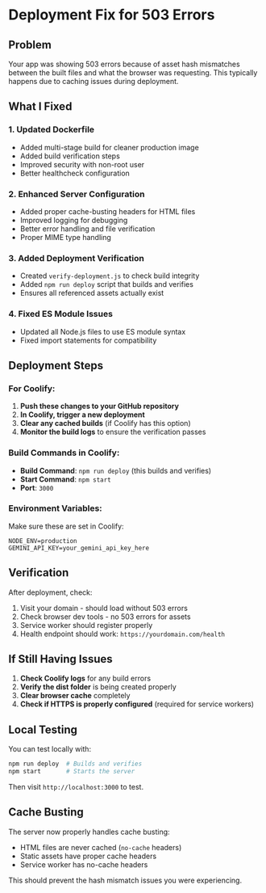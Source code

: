 # Deployment Fix for 503 Errors

## Problem
Your app was showing 503 errors because of asset hash mismatches between the built files and what the browser was requesting. This typically happens due to caching issues during deployment.

## What I Fixed

### 1. Updated Dockerfile
- Added multi-stage build for cleaner production image
- Added build verification steps
- Improved security with non-root user
- Better healthcheck configuration

### 2. Enhanced Server Configuration
- Added proper cache-busting headers for HTML files
- Improved logging for debugging
- Better error handling and file verification
- Proper MIME type handling

### 3. Added Deployment Verification
- Created `verify-deployment.js` to check build integrity
- Added `npm run deploy` script that builds and verifies
- Ensures all referenced assets actually exist

### 4. Fixed ES Module Issues
- Updated all Node.js files to use ES module syntax
- Fixed import statements for compatibility

## Deployment Steps

### For Coolify:

1. **Push these changes to your GitHub repository**
2. **In Coolify, trigger a new deployment**
3. **Clear any cached builds** (if Coolify has this option)
4. **Monitor the build logs** to ensure the verification passes

### Build Commands in Coolify:
- **Build Command**: `npm run deploy` (this builds and verifies)
- **Start Command**: `npm start`
- **Port**: `3000`

### Environment Variables:
Make sure these are set in Coolify:
```
NODE_ENV=production
GEMINI_API_KEY=your_gemini_api_key_here
```

## Verification

After deployment, check:
1. Visit your domain - should load without 503 errors
2. Check browser dev tools - no 503 errors for assets
3. Service worker should register properly
4. Health endpoint should work: `https://yourdomain.com/health`

## If Still Having Issues

1. **Check Coolify logs** for any build errors
2. **Verify the dist folder** is being created properly
3. **Clear browser cache** completely
4. **Check if HTTPS is properly configured** (required for service workers)

## Local Testing

You can test locally with:
```bash
npm run deploy  # Builds and verifies
npm start       # Starts the server
```

Then visit `http://localhost:3000` to test.

## Cache Busting

The server now properly handles cache busting:
- HTML files are never cached (`no-cache` headers)
- Static assets have proper cache headers
- Service worker has no-cache headers

This should prevent the hash mismatch issues you were experiencing.